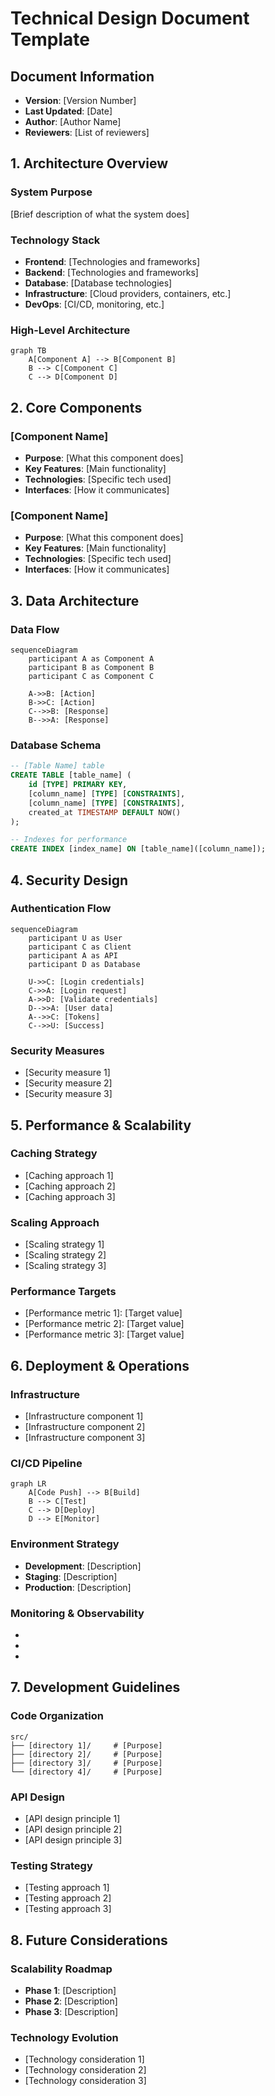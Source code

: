 # Technical Design Document Template

## Document Information
- **Version**: [Version Number]
- **Last Updated**: [Date]
- **Author**: [Author Name]
- **Reviewers**: [List of reviewers]

## 1. Architecture Overview
### System Purpose
[Brief description of what the system does]

### Technology Stack
- **Frontend**: [Technologies and frameworks]
- **Backend**: [Technologies and frameworks]
- **Database**: [Database technologies]
- **Infrastructure**: [Cloud providers, containers, etc.]
- **DevOps**: [CI/CD, monitoring, etc.]

### High-Level Architecture
```mermaid
graph TB
    A[Component A] --> B[Component B]
    B --> C[Component C]
    C --> D[Component D]
```

## 2. Core Components
### [Component Name]
- **Purpose**: [What this component does]
- **Key Features**: [Main functionality]
- **Technologies**: [Specific tech used]
- **Interfaces**: [How it communicates]

### [Component Name]
- **Purpose**: [What this component does]
- **Key Features**: [Main functionality]
- **Technologies**: [Specific tech used]
- **Interfaces**: [How it communicates]

## 3. Data Architecture
### Data Flow
```mermaid
sequenceDiagram
    participant A as Component A
    participant B as Component B
    participant C as Component C
    
    A->>B: [Action]
    B->>C: [Action]
    C-->>B: [Response]
    B-->>A: [Response]
```

### Database Schema
```sql
-- [Table Name] table
CREATE TABLE [table_name] (
    id [TYPE] PRIMARY KEY,
    [column_name] [TYPE] [CONSTRAINTS],
    [column_name] [TYPE] [CONSTRAINTS],
    created_at TIMESTAMP DEFAULT NOW()
);

-- Indexes for performance
CREATE INDEX [index_name] ON [table_name]([column_name]);
```

## 4. Security Design
### Authentication Flow
```mermaid
sequenceDiagram
    participant U as User
    participant C as Client
    participant A as API
    participant D as Database
    
    U->>C: [Login credentials]
    C->>A: [Login request]
    A->>D: [Validate credentials]
    D-->>A: [User data]
    A-->>C: [Tokens]
    C-->>U: [Success]
```

### Security Measures
- [Security measure 1]
- [Security measure 2]
- [Security measure 3]

## 5. Performance & Scalability
### Caching Strategy
- [Caching approach 1]
- [Caching approach 2]
- [Caching approach 3]

### Scaling Approach
- [Scaling strategy 1]
- [Scaling strategy 2]
- [Scaling strategy 3]

### Performance Targets
- [Performance metric 1]: [Target value]
- [Performance metric 2]: [Target value]
- [Performance metric 3]: [Target value]

## 6. Deployment & Operations
### Infrastructure
- [Infrastructure component 1]
- [Infrastructure component 2]
- [Infrastructure component 3]

### CI/CD Pipeline
```mermaid
graph LR
    A[Code Push] --> B[Build]
    B --> C[Test]
    C --> D[Deploy]
    D --> E[Monitor]
```

### Environment Strategy
- **Development**: [Description]
- **Staging**: [Description]
- **Production**: [Description]

### Monitoring & Observability
- [Monitoring tool 1]: [Purpose]
- [Monitoring tool 2]: [Purpose]
- [Monitoring tool 3]: [Purpose]

## 7. Development Guidelines
### Code Organization
```
src/
├── [directory 1]/     # [Purpose]
├── [directory 2]/     # [Purpose]
├── [directory 3]/     # [Purpose]
└── [directory 4]/     # [Purpose]
```

### API Design
- [API design principle 1]
- [API design principle 2]
- [API design principle 3]

### Testing Strategy
- [Testing approach 1]
- [Testing approach 2]
- [Testing approach 3]

## 8. Future Considerations
### Scalability Roadmap
- **Phase 1**: [Description]
- **Phase 2**: [Description]
- **Phase 3**: [Description]

### Technology Evolution
- [Technology consideration 1]
- [Technology consideration 2]
- [Technology consideration 3]
